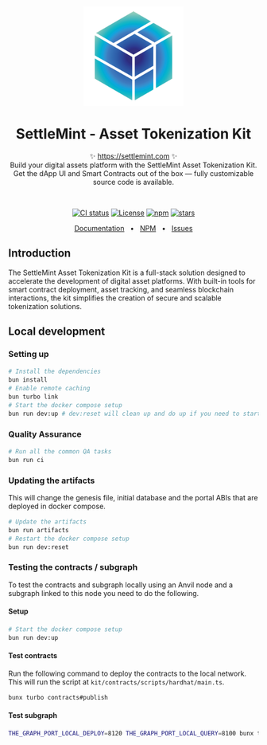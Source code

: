 <p align="center">
  <img src="https://github.com/settlemint/sdk/blob/main/logo.svg" width="200px" align="center" alt="SettleMint logo" />
  <h1 align="center">SettleMint - Asset Tokenization Kit</h1>
  <p align="center">
    ✨ <a href="https://settlemint.com">https://settlemint.com</a> ✨
    <br/>
    Build your digital assets platform with the SettleMint Asset Tokenization Kit.
    <br/>
    Get the dApp UI and Smart Contracts out of the box — fully customizable source code is available.
  </p>
</p>
<br/>
<p align="center">
<a href="https://github.com/settlemint/asset-tokenization-kit/actions?query=branch%3Amain"><img src="https://github.com/settlemint/asset-tokenization-kit/actions/workflows/main.yml/badge.svg?event=push&branch=main" alt="CI status" /></a>
<a href="https://fsl.software" rel="nofollow"><img src="https://img.shields.io/npm/l/@settlemint/asset-tokenization-kit" alt="License"></a>
<a href="https://www.npmjs.com/package/@settlemint/asset-tokenization-kit" rel="nofollow"><img src="https://img.shields.io/npm/dw/@settlemint/asset-tokenization-kit" alt="npm"></a>
<a href="https://github.com/settlemint/asset-tokenization-kit" rel="nofollow"><img src="https://img.shields.io/github/stars/settlemint/asset-tokenization-kit" alt="stars"></a>
</p>

<div align="center">
  <a href="https://console.settlemint.com/documentation/">Documentation</a>
  <span>&nbsp;&nbsp;•&nbsp;&nbsp;</span>
  <a href="https://www.npmjs.com/package/@settlemint/asset-tokenization-kit">NPM</a>
  <span>&nbsp;&nbsp;•&nbsp;&nbsp;</span>
  <a href="https://github.com/settlemint/asset-tokenization-kit/issues">Issues</a>
  <br />
</div>

## Introduction

The SettleMint Asset Tokenization Kit is a full-stack solution designed to
accelerate the development of digital asset platforms. With built-in tools for
smart contract deployment, asset tracking, and seamless blockchain interactions,
the kit simplifies the creation of secure and scalable tokenization solutions.

## Local development

### Setting up

```bash
# Install the dependencies
bun install
# Enable remote caching
bun turbo link
# Start the docker compose setup
bun run dev:up # dev:reset will clean up and do up if you need to start fresh
```

### Quality Assurance

```bash
# Run all the common QA tasks
bun run ci
```

### Updating the artifacts

This will change the genesis file, initial database and the portal ABIs that are
deployed in docker compose.

```bash
# Update the artifacts
bun run artifacts
# Restart the docker compose setup
bun run dev:reset
```

### Testing the contracts / subgraph

To test the contracts and subgraph locally using an Anvil node and a subgraph
linked to this node you need to do the following.

#### Setup

```bash
# Start the docker compose setup
bun run dev:up
```

#### Test contracts

Run the following command to deploy the contracts to the local network. This
will run the script at `kit/contracts/scripts/hardhat/main.ts`.

```bash
bunx turbo contracts#publish
```

#### Test subgraph

```bash
THE_GRAPH_PORT_LOCAL_DEPLOY=8120 THE_GRAPH_PORT_LOCAL_QUERY=8100 bunx turbo subgraph#test:integration
```
